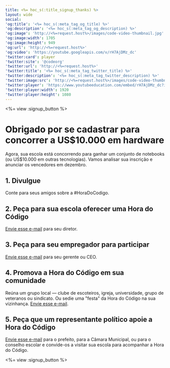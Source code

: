 ```yaml
---
title: <%= hoc_s(:title_signup_thanks) %>
layout: wide
social:
'og:title': '<%= hoc_s(:meta_tag_og_title) %>'
'og:description': '<%= hoc_s(:meta_tag_og_description) %>'
'og:image': 'http://<%=request.host%>/images/code-video-thumbnail.jpg'
'og:image:width': 1705
'og:image:height': 949
'og:url': 'http://<%=request.host%>'
'og:video': 'https://youtube.googleapis.com/v/rH7AjDMz_dc'
'twitter:card': player
'twitter:site': '@codeorg'
'twitter:url': 'http://<%=request.host%>'
'twitter:title': '<%= hoc_s(:meta_tag_twitter_title) %>'
'twitter:description': '<%= hoc_s(:meta_tag_twitter_description) %>'
'twitter:image:src': 'http://<%=request.host%>/images/code-video-thumbnail.jpg'
'twitter:player': 'https://www.youtubeeducation.com/embed/rH7AjDMz_dc?iv_load_policy=3&rel=0&autohide=1&showinfo=0'
'twitter:player:width': 1920
'twitter:player:height': 1080
---
```


<%= view :signup_button %>

# Obrigado por se cadastrar para concorrer a US$10.000 em hardware

Agora, sua escola está concorrendo para ganhar um conjunto de notebooks (ou US$10.000 em outras tecnologias). Vamos analisar sua inscrição e anunciar os vencedores em dezembro.

## 1. Divulgue

Conte para seus amigos sobre a #HoraDoCodigo.

## 2. Peça para sua escola oferecer uma Hora do Código

[Envie esse e-mail](<%= resolve_url('/promote#email') %>) para seu diretor.

## 3. Peça para seu empregador para participar

[Envie esse e-mail](<%= resolve_url('/promote#email') %>) para seu gerente ou CEO.

## 4. Promova a Hora do Código em sua comunidade

Reúna um grupo local — clube de escoteiros, igreja, universidade, grupo de veteranos ou sindicato. Ou sedie uma "festa" da Hora do Código na sua vizinhança. [Envie esse e-mail](<%= resolve_url('/promote#email') %>).

## 5. Peça que um representante político apoie a Hora do Código

[Envie esse e-mail](<%= resolve_url('/promote#politicians') %>) para o prefeito, para a Câmara Municipal, ou para o conselho escolar e convide-os a visitar sua escola para acompanhar a Hora do Código.

<%= view :signup_button %>